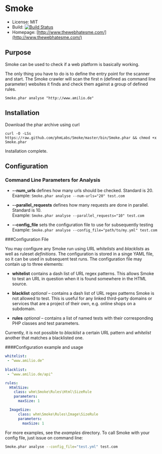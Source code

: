 # Smoke

- License: MIT
- Build: [![Build Status](https://secure.travis-ci.org/phmLabs/Smoke.png)](http://travis-ci.org/phmLabs/Smoke)
- Homepage: [http://www.thewebhatesme.com/](http://www.thewebhatesme.com/)


## Purpose

Smoke can be used to check if a web platform is basically working.

The only thing you have to do is to define the entry point for the scanner and start. The Smoke crawler will scan the first n (defined as command line parameter) websites it finds and check them against a group of defined rules.

```
Smoke.phar analyse "http://www.amilio.de"
```

## Installation

Download the phar archive using curl
```
curl -O -LSs https://raw.github.com/phmLabs/Smoke/master/bin/Smoke.phar && chmod +x Smoke.phar
```

Installation complete.

## Configuration

### Command Line Parameters for Analysis

- **--num_urls** defines how many urls should be checked. Standard is 20.  
  Example: `Smoke.phar analyse --num-urls="20" test.com` 

- **--parallel_requests** defines how many requests are done in parallel. Standard is 10.  
  Example: `Smoke.phar analyse --parallel_requests="10" test.com` 

- **--config_file** sets the configuration file to use for subsequently testing  
  Example: `Smoke.phar analyse --config_file="path/to/my.yml" test.com` 


###Configuration File

You may configure any Smoke run using URL *whitelists* and *blacklists* as well as ruleset *definitions*. The configuration is stored in a singe YAML file, so it can be used in subsequent test runs. The configuration file may contain up to three elements:

- **whitelist** contains a dash list of URL regex patterns. This allows Smoke to test an URL in question when it is found somewhere in the HTML source.

- **blacklist** *optional* – contains a dash list of URL regex patterns Smoke is not allowed to test. This is useful for any linked third-party domains or services that are a project of their own, e.g. online shops on a subdomain. 

- **rules** *optional* – contains a list of named tests with their corresponding PHP classes and test parameters.

Currently, it is not possible to *blacklist* a certain URL pattern and *whitelist* another that matches a blacklisted one.

####Configuration example and usage
 
```yaml
whitelist:
 - ^www.amilio.de^
 
blacklist: 
 - ^www.amilio.de/api^

rules:
  HtmlSize:
    class: whm\Smoke\Rules\Html\SizeRule
    parameters:
      maxSize: 1

  ImageSize:
      class: whm\Smoke\Rules\Image\SizeRule
      parameters:
        maxSize: 1
```

For more examples, see the *examples* directory. 
To call Smoke with your config file, just issue on command line:

```bash
Smoke.phar analyse --config_file="test.yml" test.com
```



